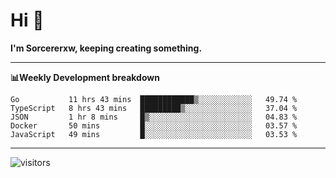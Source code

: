 # Hi 👋

**I'm Sorcererxw, keeping creating something.**

---

**📊Weekly Development breakdown**

<!--START_SECTION:waka-->
```text
Go           11 hrs 43 mins  ████████████▒░░░░░░░░░░░░   49.74 % 
TypeScript   8 hrs 43 mins   █████████▒░░░░░░░░░░░░░░░   37.04 % 
JSON         1 hr 8 mins     █▒░░░░░░░░░░░░░░░░░░░░░░░   04.83 % 
Docker       50 mins         █░░░░░░░░░░░░░░░░░░░░░░░░   03.57 % 
JavaScript   49 mins         █░░░░░░░░░░░░░░░░░░░░░░░░   03.53 % 
```
<!--END_SECTION:waka-->

---

![visitors](https://visitor-badge.glitch.me/badge?page_id=sorcererxw.sorcererx)
